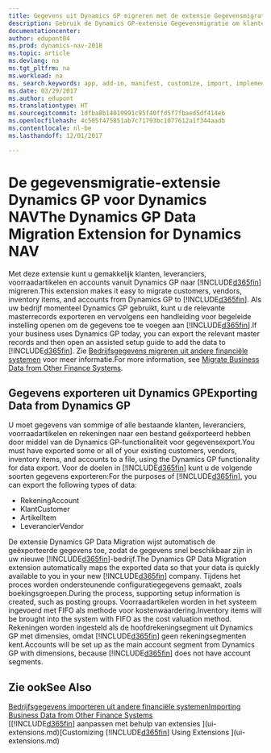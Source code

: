 ```yaml
---
title: Gegevens uit Dynamics GP migreren met de extensie Gegevensmigratie
description: Gebruik de Dynamics GP-extensie Gegevensmigratie om klanten, leveranciers, voorraadartikelen en rekeningen te migreren van Dynamics GP naar Dynamics NAV.
documentationcenter: 
author: edupont04
ms.prod: dynamics-nav-2018
ms.topic: article
ms.devlang: na
ms.tgt_pltfrm: na
ms.workload: na
ms. search.keywords: app, add-in, manifest, customize, import, implement
ms.date: 03/29/2017
ms.author: edupont
ms.translationtype: HT
ms.sourcegitcommit: 1dfba8b14019991c95f40ffd5f7fbaed5df414eb
ms.openlocfilehash: 4c505f475851ab7c71793bc1077612a1f344aadb
ms.contentlocale: nl-be
ms.lasthandoff: 12/01/2017

---
```

# <a name="the-dynamics-gp-data-migration-extension-for-dynamics-nav"></a><span data-ttu-id="726fa-103">De gegevensmigratie-extensie Dynamics GP voor Dynamics NAV</span><span class="sxs-lookup"><span data-stu-id="726fa-103">The Dynamics GP Data Migration Extension for Dynamics NAV</span></span>
<span data-ttu-id="726fa-104">Met deze extensie kunt u gemakkelijk klanten, leveranciers, voorraadartikelen en accounts vanuit Dynamics GP naar [!INCLUDE[d365fin](includes/d365fin_md.md)] migreren.</span><span class="sxs-lookup"><span data-stu-id="726fa-104">This extension makes it easy to migrate customers, vendors, inventory items, and accounts from Dynamics GP to [!INCLUDE[d365fin](includes/d365fin_md.md)].</span></span> <span data-ttu-id="726fa-105">Als uw bedrijf momenteel Dynamics GP gebruikt, kunt u de relevante masterrecords exporteren en vervolgens een handleiding voor begeleide instelling openen om de gegevens toe te voegen aan [!INCLUDE[d365fin](includes/d365fin_md.md)].</span><span class="sxs-lookup"><span data-stu-id="726fa-105">If your business uses Dynamics GP today, you can export the relevant master records and then open an assisted setup guide to add the data to [!INCLUDE[d365fin](includes/d365fin_md.md)].</span></span> <span data-ttu-id="726fa-106">Zie [Bedrijfsgegevens migreren uit andere financiële systemen](upload-data.md) voor meer informatie.</span><span class="sxs-lookup"><span data-stu-id="726fa-106">For more information, see [Migrate Business Data from Other Finance Systems](upload-data.md).</span></span>

## <a name="exporting-data-from-dynamics-gp"></a><span data-ttu-id="726fa-107">Gegevens exporteren uit Dynamics GP</span><span class="sxs-lookup"><span data-stu-id="726fa-107">Exporting Data from Dynamics GP</span></span>
<span data-ttu-id="726fa-108">U moet gegevens van sommige of alle bestaande klanten, leveranciers, voorraadartikelen en rekeningen naar een bestand geëxporteerd hebben door middel van de Dynamics GP-functionaliteit voor gegevensexport.</span><span class="sxs-lookup"><span data-stu-id="726fa-108">You must have exported some or all of your existing customers, vendors, inventory items, and accounts to a file, using the Dynamics GP functionality for data export.</span></span> <span data-ttu-id="726fa-109">Voor de doelen in [!INCLUDE[d365fin](includes/d365fin_md.md)] kunt u de volgende soorten gegevens exporteren:</span><span class="sxs-lookup"><span data-stu-id="726fa-109">For the purposes of [!INCLUDE[d365fin](includes/d365fin_md.md)], you can export the following types of data:</span></span>

* <span data-ttu-id="726fa-110">Rekening</span><span class="sxs-lookup"><span data-stu-id="726fa-110">Account</span></span>  
* <span data-ttu-id="726fa-111">Klant</span><span class="sxs-lookup"><span data-stu-id="726fa-111">Customer</span></span>  
* <span data-ttu-id="726fa-112">Artikel</span><span class="sxs-lookup"><span data-stu-id="726fa-112">Item</span></span>  
* <span data-ttu-id="726fa-113">Leverancier</span><span class="sxs-lookup"><span data-stu-id="726fa-113">Vendor</span></span>  

<span data-ttu-id="726fa-114">De extensie Dynamics GP Data Migration wijst automatisch de geëxporteerde gegevens toe, zodat de gegevens snel beschikbaar zijn in uw nieuwe [!INCLUDE[d365fin](includes/d365fin_md.md)]-bedrijf.</span><span class="sxs-lookup"><span data-stu-id="726fa-114">The Dynamics GP Data Migration extension automatically maps the exported data so that your data is quickly available to you in your new [!INCLUDE[d365fin](includes/d365fin_md.md)] company.</span></span> <span data-ttu-id="726fa-115">Tijdens het proces worden ondersteunende configuratiegegevens gemaakt, zoals boekingsgroepen.</span><span class="sxs-lookup"><span data-stu-id="726fa-115">During the process, supporting setup information is created, such as posting groups.</span></span> <span data-ttu-id="726fa-116">Voorraadartikelen worden in het systeem ingevoerd met FIFO als methode voor kostenwaardering.</span><span class="sxs-lookup"><span data-stu-id="726fa-116">Inventory items will be brought into the system with FIFO as the cost valuation method.</span></span> <span data-ttu-id="726fa-117">Rekeningen worden ingesteld als de hoofdrekeningsegment uit Dynamics GP met dimensies, omdat [!INCLUDE[d365fin](includes/d365fin_long_md.md)] geen rekeningsegmenten kent.</span><span class="sxs-lookup"><span data-stu-id="726fa-117">Accounts will be set up as the main account segment from Dynamics GP with dimensions, because [!INCLUDE[d365fin](includes/d365fin_long_md.md)] does not have account segments.</span></span>

## <a name="see-also"></a><span data-ttu-id="726fa-118">Zie ook</span><span class="sxs-lookup"><span data-stu-id="726fa-118">See Also</span></span>
[<span data-ttu-id="726fa-119">Bedrijfsgegevens importeren uit andere financiële systemen</span><span class="sxs-lookup"><span data-stu-id="726fa-119">Importing Business Data from Other Finance Systems</span></span>](upload-data.md)  
<span data-ttu-id="726fa-120">[[!INCLUDE[d365fin](includes/d365fin_md.md)] aanpassen met behulp van extensies ](ui-extensions.md)</span><span class="sxs-lookup"><span data-stu-id="726fa-120">[Customizing [!INCLUDE[d365fin](includes/d365fin_md.md)] Using Extensions ](ui-extensions.md)</span></span>  

